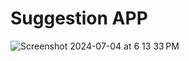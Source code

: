 # Suggestion APP




![Screenshot 2024-07-04 at 6 13 33 PM](https://github.com/Akshayone8/Suggestion-APP/assets/62467248/9e5b1622-7594-4e0b-9593-8cf50e1ef63c)
